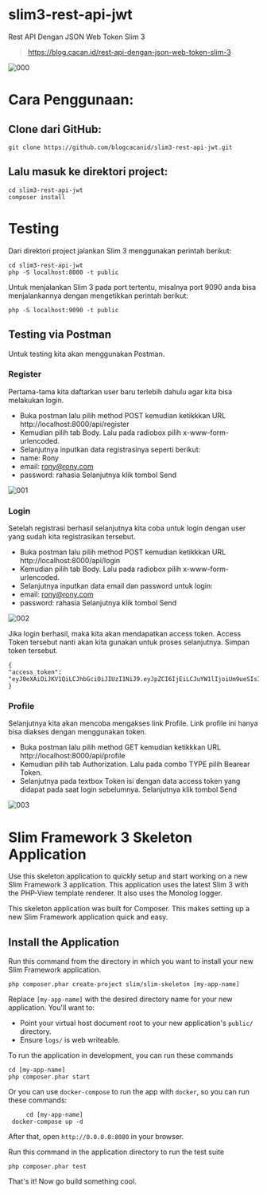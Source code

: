 # slim3-rest-api-jwt
Rest API Dengan JSON Web Token Slim 3

> https://blog.cacan.id/rest-api-dengan-json-web-token-slim-3

![000](https://user-images.githubusercontent.com/51890752/85407126-ffce9900-b58c-11ea-9fa7-9bc307eab1c9.jpg)

# Cara Penggunaan:

## Clone dari GitHub:
    git clone https://github.com/blogcacanid/slim3-rest-api-jwt.git

## Lalu masuk ke direktori project:
    cd slim3-rest-api-jwt
    composer install

# Testing
Dari direktori project jalankan Slim 3 menggunakan perintah berikut:

    cd slim3-rest-api-jwt
    php -S localhost:8000 -t public

Untuk menjalankan Slim 3 pada port tertentu, misalnya port 9090 anda bisa menjalankannya dengan mengetikkan perintah berikut:
    
    php -S localhost:9090 -t public

## Testing via Postman
Untuk testing kita akan menggunakan Postman.


### Register
Pertama-tama kita daftarkan user baru terlebih dahulu agar kita bisa melakukan login.
- Buka postman lalu pilih method POST kemudian ketikkkan URL http://localhost:8000/api/register
- Kemudian pilih tab Body. Lalu pada radiobox pilih x-www-form-urlencoded. 
- Selanjutnya inputkan data registrasinya seperti berikut:
- name: Rony
- email: rony@rony.com
- password: rahasia
Selanjutnya klik tombol Send

![001](https://user-images.githubusercontent.com/51890752/85407188-18d74a00-b58d-11ea-822d-8a320efe61ed.jpg)


### Login
Setelah registrasi berhasil selanjutnya kita coba untuk login dengan user yang sudah kita registrasikan tersebut.
- Buka postman lalu pilih method POST kemudian ketikkkan URL http://localhost:8000/api/login
- Kemudian pilih tab Body. Lalu pada radiobox pilih x-www-form-urlencoded. 
- Selanjutnya inputkan data email dan password untuk login:
- email: rony@rony.com
- password: rahasia
Selanjutnya klik tombol Send

![002](https://user-images.githubusercontent.com/51890752/85407282-39070900-b58d-11ea-9b05-a588eeb4a820.jpg)



Jika login berhasil, maka kita akan mendapatkan access token. Access Token tersebut nanti akan kita gunakan untuk proses selanjutnya. Simpan token tersebut.

    {
    "access_token": "eyJ0eXAiOiJKV1QiLCJhbGciOiJIUzI1NiJ9.eyJpZCI6IjEiLCJuYW1lIjoiUm9ueSIsImVtYWlsIjoicm9ueUByb255LmNvbSIsImVtYWlsX3ZlcmlmaWVkX2F0IjpudWxsLCJjcmVhdGVkX2F0IjoiMjAyMC0wNi0yMyAxMDo0NTozMCIsInVwZGF0ZWRfYXQiOiIyMDIwLTA2LTIzIDEwOjQ1OjMwIn0.khZRpx4VbIhdQfPiL0HUvvX3rlkLy_wDwQRuIp6gmWI" 
    }


### Profile
Selanjutnya kita akan mencoba mengakses link Profile.
Link profile ini hanya bisa diakses dengan menggunakan token.
- Buka postman lalu pilih method GET kemudian ketikkkan URL http://localhost:8000/api/profile
- Kemudian pilih tab Authorization. Lalu pada combo TYPE pilih Bearear Token. 
- Selanjutnya pada textbox Token isi dengan data access token yang didapat pada saat login sebelumnya.
Selanjutnya klik tombol Send

![003](https://user-images.githubusercontent.com/51890752/85407315-42907100-b58d-11ea-8c41-d24158fb1bbb.jpg)


# Slim Framework 3 Skeleton Application

Use this skeleton application to quickly setup and start working on a new Slim Framework 3 application. This application uses the latest Slim 3 with the PHP-View template renderer. It also uses the Monolog logger.

This skeleton application was built for Composer. This makes setting up a new Slim Framework application quick and easy.

## Install the Application

Run this command from the directory in which you want to install your new Slim Framework application.

    php composer.phar create-project slim/slim-skeleton [my-app-name]

Replace `[my-app-name]` with the desired directory name for your new application. You'll want to:

* Point your virtual host document root to your new application's `public/` directory.
* Ensure `logs/` is web writeable.

To run the application in development, you can run these commands 

	cd [my-app-name]
	php composer.phar start
	
Or you can use `docker-compose` to run the app with `docker`, so you can run these commands:

         cd [my-app-name]
	 docker-compose up -d
After that, open `http://0.0.0.0:8080` in your browser.

Run this command in the application directory to run the test suite

	php composer.phar test

That's it! Now go build something cool.
